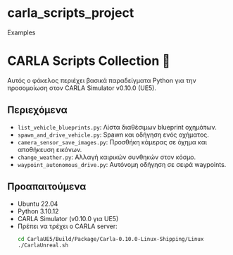 # carla_scripts_project
Εxamples

# CARLA Scripts Collection 🚗

Αυτός ο φάκελος περιέχει βασικά παραδείγματα Python για την προσομοίωση στον CARLA Simulator v0.10.0 (UE5).

## Περιεχόμενα

- `list_vehicle_blueprints.py`: Λίστα διαθέσιμων blueprint οχημάτων.
- `spawn_and_drive_vehicle.py`: Spawn και οδήγηση ενός οχήματος.
- `camera_sensor_save_images.py`: Προσθήκη κάμερας σε όχημα και αποθήκευση εικόνων.
- `change_weather.py`: Αλλαγή καιρικών συνθηκών στον κόσμο.
- `waypoint_autonomous_drive.py`: Αυτόνομη οδήγηση σε σειρά waypoints.

## Προαπαιτούμενα

- Ubuntu 22.04  
- Python 3.10.12  
- CARLA Simulator (v0.10.0 για UE5)  
- Πρέπει να τρέχει ο CARLA server:  
  ```bash
  cd CarlaUE5/Build/Package/Carla-0.10.0-Linux-Shipping/Linux
  ./CarlaUnreal.sh
